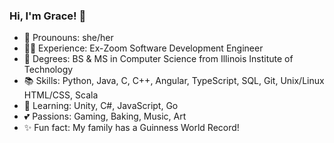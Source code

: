 ### Hi, I'm Grace! 👋

- 🌙 Prounouns: she/her
- 👩‍💻 Experience: Ex-Zoom Software Development Engineer
- 📜 Degrees: BS & MS in Computer Science from Illinois Institute of Technology
- 📚 Skills: Python, Java, C, C++, Angular, TypeScript, SQL, Git, Unix/Linux HTML/CSS, Scala
- 🌱 Learning: Unity, C#, JavaScript, Go
- 💕 Passions: Gaming, Baking, Music, Art
- ✨ Fun fact: My family has a Guinness World Record!
